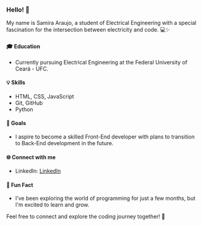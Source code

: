 ### Hello! 👋

My name is Samira Araujo, a student of Electrical Engineering with a special fascination for the intersection between electricity and code. 💻✨

#### 🎓 Education
- Currently pursuing Electrical Engineering at the Federal University of Ceará - UFC.

#### 💡 Skills
- HTML, CSS, JavaScript
- Git, GitHub
- Python

#### 🚀 Goals
- I aspire to become a skilled Front-End developer with plans to transition to Back-End development in the future.

#### 🌐 Connect with me
- LinkedIn: [LinkedIn](https://www.linkedin.com/in/samira-araujo-76b802187/)

#### 🌱 Fun Fact
- I've been exploring the world of programming for just a few months, but I'm excited to learn and grow.

Feel free to connect and explore the coding journey together! 🚀
